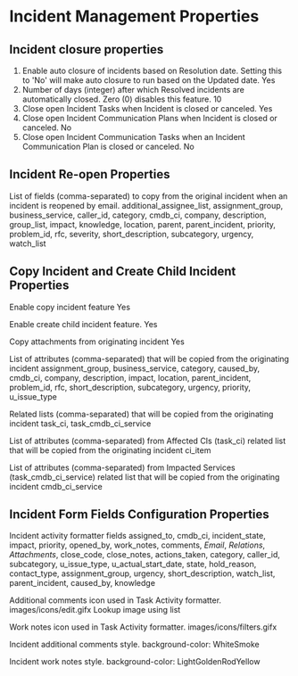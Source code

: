 # Incident Management Properties
## Incident closure properties
1. Enable auto closure of incidents based on Resolution date. Setting this to 'No' will make auto closure to run based on the Updated date.
Yes
2. Number of days (integer) after which Resolved incidents are automatically closed. Zero (0) disables this feature.
10
3. Close open Incident Tasks when Incident is closed or canceled.
Yes
4. Close open Incident Communication Plans when Incident is closed or canceled.
No
5. Close open Incident Communication Tasks when an Incident Communication Plan is closed or canceled.
No

## Incident Re-open Properties
List of fields (comma-separated) to copy from the original incident when an incident is reopened by email.
additional_assignee_list,
assignment_group,
business_service,
caller_id,
category,
cmdb_ci,
company,
description,
group_list,
impact,
knowledge,
location,
parent,
parent_incident,
priority,
problem_id,
rfc,
severity,
short_description,
subcategory,
urgency,
watch_list

## Copy Incident and Create Child Incident Properties
Enable copy incident feature
Yes

Enable create child incident feature.
Yes

Copy attachments from originating incident
Yes

List of attributes (comma-separated) that will be copied from the originating incident
assignment_group,
business_service,
category,
caused_by,
cmdb_ci,
company,
description,
impact,
location,
parent_incident,
problem_id,
rfc,
short_description,
subcategory,
urgency,
priority,
u_issue_type

Related lists (comma-separated) that will be copied from the originating incident
task_ci,
task_cmdb_ci_service

List of attributes (comma-separated) from Affected CIs (task_ci) related list that will be copied from the originating incident
ci_item

List of attributes (comma-separated) from Impacted Services (task_cmdb_ci_service) related list that will be copied from the originating incident
cmdb_ci_service

## Incident Form Fields Configuration Properties

Incident activity formatter fields
assigned_to,
cmdb_ci,
incident_state,
impact,
priority,
opened_by,
work_notes,
comments,
*Email*,
*Relations*,
*Attachments*,
close_code,
close_notes,
actions_taken,
category,
caller_id,
subcategory,
u_issue_type,
u_actual_start_date,
state,
hold_reason,
contact_type,
assignment_group,
urgency,
short_description,
watch_list,
parent_incident,
caused_by,
knowledge

Additional comments icon used in Task Activity formatter.
images/icons/edit.gifx
Lookup image using list

Work notes icon used in Task Activity formatter.
images/icons/filters.gifx

Incident additional comments style.
background-color: WhiteSmoke

Incident work notes style.
background-color: LightGoldenRodYellow


